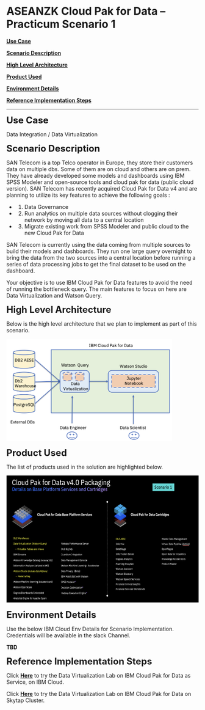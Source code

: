 
# ASEANZK Cloud Pak for Data – Practicum Scenario 1

[**Use Case**](#_Toc109841328)

[**Scenario Description**](#_Toc109841329)

[**High Level Architecture**](#_Toc109841330)

[**Product Used**](#_Toc109841331)

[**Environment Details**](#_Toc109841332)

[**Reference Implementation Steps**](#_Toc109841333)

------

<span id="_Toc109841328" class="anchor"></span>
<font size="5">**Use Case**</font>

Data Integration / Data Virtualization

<span id="_Toc109841329" class="anchor"></span>
<font size="5">**Scenario Description**</font>

SAN Telecom is a top Telco operator in Europe, they store their customers data on multiple dbs. Some of them are on cloud and others are on prem. They have already developed some models and dashboards using IBM SPSS Modeler and open-source tools and cloud pak for data (public cloud version).  SAN Telecom has recently acquired Cloud Pak for Data v4 and are planning to utilize its key features to achieve the following goals ​:

- 1. Data Governance​
- 2. Run analytics on multiple data sources without clogging their network by moving all data to a central location​
- 3. Migrate existing work from SPSS Modeler and public cloud to the new Cloud Pak for Data​

SAN Telecom is currently using the data coming from multiple sources to build their models and dashboards. They run one large query overnight to bring
the data from the two sources into a central location before running a series of data processing jobs to get the final dataset to be used on
the dashboard.

Your objective is to use IBM Cloud Pak for Data features to avoid the need of running the bottleneck query. The main features to focus on here
are Data Virtualization and Watson Query.

​<span id="_Toc109841330" class="anchor"></span>
<font size="5">**High Level Architecture**</font>

Below is the high level architecture that we plan to implement as part
of this scenario.

<img src="./media/image1.png" style="width:4.52188in;height:2.78114in" alt="Architecture" />

<span id="_Toc109841331" class="anchor"></span>
<font size="5">**Product Used**</font>

The list of products used in the solution are highlighted below.

<img src="./media/image2.png" style="width:6.1923in;height:3.47067in" alt="Product List" />

<span id="_Toc109841332" class="anchor"></span>
<font size="5">**Environment Details**</font>

Use the below IBM Cloud Env Details for Scenario Implementation.
Credentials will be available in the slack Channel.

**TBD**

<span id="_Toc109841333" class="anchor"></span>
<font size="5"> **Reference Implementation Steps** </font>

Click [**Here**](Scenario1.pdf) to try the Data Virtualization Lab on IBM Cloud Pak for Data as Service, on IBM Cloud.

Click [**Here**](Scenario2.pdf) to try the Data Virtualization Lab on IBM Cloud Pak for Data on Skytap Cluster.
